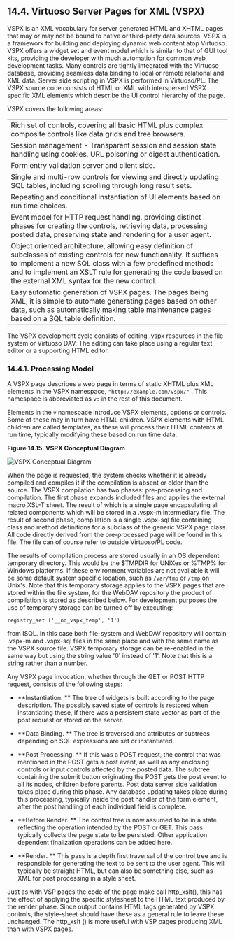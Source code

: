 <div>

<div>

<div>

<div>

## 14.4. Virtuoso Server Pages for XML (VSPX)

</div>

</div>

</div>

VSPX is an XML vocabulary for server generated HTML and XHTML pages that
may or may not be bound to native or third-party data sources. VSPX is a
framework for building and deploying dynamic web content atop Virtuoso.
VSPX offers a widget set and event model which is similar to that of GUI
tool kits, providing the developer with much automation for common web
development tasks. Many controls are tightly integrated with the
Virtuoso database, providing seamless data binding to local or remote
relational and XML data. Server side scripting in VSPX is performed in
Virtuoso/PL. The VSPX source code consists of HTML or XML with
interspersed VSPX specific XML elements which describe the UI control
hierarchy of the page.

VSPX covers the following areas:

|                                                                                                                                                                                                                                                                                                     |
|-----------------------------------------------------------------------------------------------------------------------------------------------------------------------------------------------------------------------------------------------------------------------------------------------------|
| Rich set of controls, covering all basic HTML plus complex composite controls like data grids and tree browsers.                                                                                                                                                                                    |
| Session management - Transparent session and session state handling using cookies, URL poisoning or digest authentication.                                                                                                                                                                          |
| Form entry validation server and client side.                                                                                                                                                                                                                                                       |
| Single and multi-row controls for viewing and directly updating SQL tables, including scrolling through long result sets.                                                                                                                                                                           |
| Repeating and conditional instantiation of UI elements based on run time choices.                                                                                                                                                                                                                   |
| Event model for HTTP request handling, providing distinct phases for creating the controls, retrieving data, processing posted data, preserving state and rendering for a user agent.                                                                                                               |
| Object oriented architecture, allowing easy definition of subclasses of existing controls for new functionality. It suffices to implement a new SQL class with a few predefined methods and to implement an XSLT rule for generating the code based on the external XML syntax for the new control. |
| Easy automatic generation of VSPX pages. The pages being XML, it is simple to automate generating pages based on other data, such as automatically making table maintenance pages based on a SQL table definition.                                                                                  |

The VSPX development cycle consists of editing .vspx resources in the
file system or Virtuoso DAV. The editing can take place using a regular
text editor or a supporting HTML editor.

<div>

<div>

<div>

<div>

### 14.4.1. Processing Model

</div>

</div>

</div>

A VSPX page describes a web page in terms of static XHTML plus XML
elements in the VSPX namespace, `"http://example.com/vspx/"` . This
namespace is abbreviated as `v:` in the rest of this document.

Elements in the `v` namespace introduce VSPX elements, options or
controls. Some of these may in turn have HTML children. VSPX elements
with HTML children are called templates, as these will process their
HTML contents at run time, typically modifying these based on run time
data.

<div>

<div>

**Figure 14.15. VSPX Conceptual Diagram**

<div>

<div>

![VSPX Conceptual Diagram](images/vspxconcept.jpg)

</div>

</div>

</div>

  

</div>

When the page is requested, the system checks whether it is already
compiled and compiles it if the compilation is absent or older than the
source. The VSPX compilation has two phases: pre-processing and
compilation. The first phase expands included files and applies the
external macro XSL-T sheet. The result of which is a single page
encapsulating all related components which will be stored in a .vspx-m
intermediary file. The result of second phase, compilation is a single
.vspx-sql file containing class and method definitions for a subclass of
the generic VSPX page class. All code directly derived from the
pre-processed page will be found in this file. The file can of course
refer to outside Virtuoso/PL code.

The results of compilation process are stored usually in an OS dependent
temporary directory. This would be the \$TMPDIR for UNIXes or %TMP% for
Windows platforms. If these environment variables are not available it
will be some default system specific location, such as `/var/tmp` or
`/tmp` on Unix's. Note that this temporary storage applies to the VSPX
pages that are stored within the file system, for the WebDAV repository
the product of compilation is stored as described below. For development
purposes the use of temporary storage can be turned off by executing:

``` programlisting
registry_set ('__no_vspx_temp', '1')
```

from ISQL. In this case both file-system and WebDAV repository will
contain .vspx-m and .vspx-sql files in the same place and with the same
name as the VSPX source file. VSPX temporary storage can be re-enabled
in the same way but using the string value '0' instead of '1'. Note that
this is a string rather than a number.

Any VSPX page invocation, whether through the GET or POST HTTP request,
consists of the following steps:

<div>

- **Instantiation. ** The tree of widgets is built according to the page
  description. The possibly saved state of controls is restored when
  instantiating these, if there was a persistent state vector as part of
  the post request or stored on the server.

- **Data Binding. ** The tree is traversed and attributes or subtrees
  depending on SQL expressions are set or instantiated.

- **Post Processing. ** If this was a POST request, the control that was
  mentioned in the POST gets a post event, as well as any enclosing
  controls or input controls affected by the posted data. The subtree
  containing the submit button originating the POST gets the post event
  to all its nodes, children before parents. Post data server side
  validation takes place during this phase. Any database updating takes
  place during this processing, typically inside the post handler of the
  form element, after the post handling of each individual field is
  complete.

- **Before Render. ** The control tree is now assumed to be in a state
  reflecting the operation intended by the POST or GET. This pass
  typically collects the page state to be persisted. Other application
  dependent finalization operations can be added here.

- **Render. ** This pass is a depth first traversal of the control tree
  and is responsible for generating the text to be sent to the user
  agent. This will typically be straight HTML, but can also be something
  else, such as XML for post processing in a style sheet.

</div>

Just as with VSP pages the code of the page make call http_xslt(), this
has the effect of applying the specific stylesheet to the HTML text
produced by the render phase. Since output contains HTML tags generated
by VSPX controls, the style-sheet should have these as a general rule to
leave these unchanged. The http_xslt () is more useful with VSP pages
producing XML than with VSPX pages.

</div>

</div>
